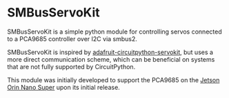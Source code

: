 SMBusServoKit
=============

SMBusServoKit is a simple python module for controlling servos connected to a PCA9685 controller over I2C via smbus2.

SMBusServoKit is inspired by [adafruit-circuitpython-servokit](https://docs.circuitpython.org/projects/servokit/en/latest/), but uses a more direct communication scheme, which can be beneficial on systems that are not fully supported by CircuitPython.

This module was initially developed to support the PCA9685 on the [Jetson Orin Nano Super](https://en.wikipedia.org/wiki/Nvidia_Jetson) upon its initial release.

